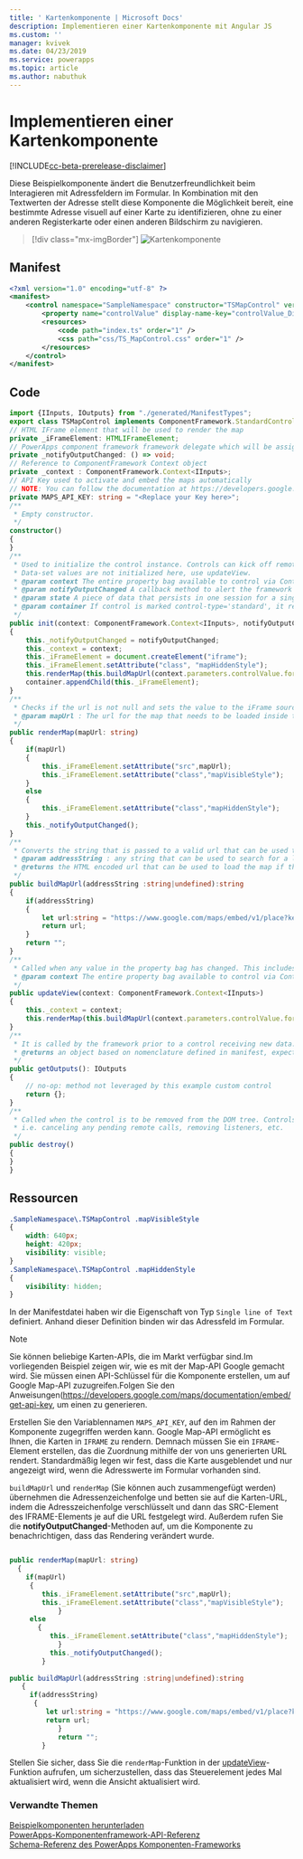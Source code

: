 ```yaml
---
title: ' Kartenkomponente | Microsoft Docs'
description: Implementieren einer Kartenkomponente mit Angular JS
ms.custom: ''
manager: kvivek
ms.date: 04/23/2019
ms.service: powerapps
ms.topic: article
ms.author: nabuthuk
---
```


# <a name="implementing-map-component"></a>Implementieren einer Kartenkomponente

[!INCLUDE[cc-beta-prerelease-disclaimer](../../../includes/cc-beta-prerelease-disclaimer.md)]

Diese Beispielkomponente ändert die Benutzerfreundlichkeit beim Interagieren mit Adressfeldern im Formular. In Kombination mit den Textwerten der Adresse stellt diese Komponente die Möglichkeit bereit, eine bestimmte Adresse visuell auf einer Karte zu identifizieren, ohne zu einer anderen Registerkarte oder einen anderen Bildschirm zu navigieren. 

> [!div class="mx-imgBorder"]
> ![Kartenkomponente](../media/map-control.png "Kartenkomponente")

## <a name="manifest"></a>Manifest

```xml
<?xml version="1.0" encoding="utf-8" ?>
<manifest>
    <control namespace="SampleNamespace" constructor="TSMapControl" version="1.0.0" display-name-key="TS_MapControl_Display_Key" description-key="TS_MapControl_Desc_Key" control-type="standard">
        <property name="controlValue" display-name-key="controlValue_Display_Key" description-key="controlValue_Desc_Key" of-type="SingleLine.Text" usage="bound" required="true" />
        <resources>
            <code path="index.ts" order="1" />
            <css path="css/TS_MapControl.css" order="1" />
        </resources>
    </control>
</manifest>
```

## <a name="code"></a>Code 

```TypeScript
import {IInputs, IOutputs} from "./generated/ManifestTypes";
export class TSMapControl implements ComponentFramework.StandardControl<IInputs, IOutputs> {
// HTML IFrame element that will be used to render the map
private _iFrameElement: HTMLIFrameElement;
// PowerApps component framework framework delegate which will be assigned to this object which would be called whenever an update happens. 
private _notifyOutputChanged: () => void;
// Reference to ComponentFramework Context object
private _context : ComponentFramework.Context<IInputs>;
// API Key used to activate and embed the maps automatically
// NOTE: You can follow the documentation at https://developers.google.com/maps/documentation/embed/get-api-key to generate your own API Key
private MAPS_API_KEY: string = "<Replace your Key here>";
/**
 * Empty constructor.
 */
constructor()
{
}
/**
 * Used to initialize the control instance. Controls can kick off remote server calls and other initialization actions here.
 * Data-set values are not initialized here, use updateView.
 * @param context The entire property bag available to control via Context Object; It contains values as set up by the customizer mapped to property names defined in the manifest, as well as utility functions.
 * @param notifyOutputChanged A callback method to alert the framework that the control has new outputs ready to be retrieved asynchronously.
 * @param state A piece of data that persists in one session for a single user. Can be set at any point in a controls life cycle by calling 'setControlState' in the Mode interface.
 * @param container If control is marked control-type='standard', it receives an empty div element within which it can render its content.
 */
public init(context: ComponentFramework.Context<IInputs>, notifyOutputChanged: () => void, state: ComponentFramework.Dictionary, container:HTMLDivElement)
{
    this._notifyOutputChanged = notifyOutputChanged;
    this._context = context;
    this._iFrameElement = document.createElement("iframe");
    this._iFrameElement.setAttribute("class", "mapHiddenStyle");
    this.renderMap(this.buildMapUrl(context.parameters.controlValue.formatted));
    container.appendChild(this._iFrameElement);
}
/**
 * Checks if the url is not null and sets the value to the iFrame source to be loaded inside it and then notifies the ControlFramework that the output has changed
 * @param mapUrl : The url for the map that needs to be loaded inside the iFrame.
 */
public renderMap(mapUrl: string)
{
    if(mapUrl)
    {
        this._iFrameElement.setAttribute("src",mapUrl);
        this._iFrameElement.setAttribute("class","mapVisibleStyle");
    }
    else
    {
        this._iFrameElement.setAttribute("class","mapHiddenStyle");
    }
    this._notifyOutputChanged();
}
/**
 * Converts the string that is passed to a valid url that can be used to render the map for the location
 * @param addressString : any string that can be used to search for a location in maps
 * @returns the HTML encoded url that can be used to load the map if the addressString is non empty string
 */
public buildMapUrl(addressString :string|undefined):string
{
    if(addressString)
    {
        let url:string = "https://www.google.com/maps/embed/v1/place?key="+this.MAPS_API_KEY+"&q=" +encodeURIComponent(addressString);
        return url;
    }
    return "";
}
/**
 * Called when any value in the property bag has changed. This includes field values, data-sets, global values such as container height and width, offline status, control metadata values such as label, visible, etc.
 * @param context The entire property bag available to control via Context Object; It contains values as set up by the customizer mapped to names defined in the manifest, as well as utility functions
 */
public updateView(context: ComponentFramework.Context<IInputs>)
{
    this._context = context;
    this.renderMap(this.buildMapUrl(context.parameters.controlValue.formatted));
}
/** 
 * It is called by the framework prior to a control receiving new data. 
 * @returns an object based on nomenclature defined in manifest, expecting object[s] for property marked as “bound” or “output”
 */
public getOutputs(): IOutputs
{
    // no-op: method not leveraged by this example custom control
    return {};
}
/** 
 * Called when the control is to be removed from the DOM tree. Controls should use this call for cleanup.
 * i.e. canceling any pending remote calls, removing listeners, etc.
 */
public destroy()
{
}
}
```

## <a name="resources"></a>Ressourcen

```css
.SampleNamespace\.TSMapControl .mapVisibleStyle
{
    width: 640px;
    height: 420px; 
    visibility: visible;
}   
.SampleNamespace\.TSMapControl .mapHiddenStyle
{
    visibility: hidden;
}
```

In der Manifestdatei haben wir die Eigenschaft von Typ `Single line of Text` definiert. Anhand dieser Definition binden wir das Adressfeld im Formular.  

> [!NOTE]
> Sie können beliebige Karten-APIs, die im Markt verfügbar sind.Im vorliegenden Beispiel zeigen wir, wie es mit der Map-API Google gemacht wird. Sie müssen einen API-Schlüssel für die Komponente erstellen, um auf Google Map-API zuzugreifen.Folgen Sie den Anweisungen(https://developers.google.com/maps/documentation/embed/get-api-key, um einen zu generieren.

Erstellen Sie den Variablennamen `MAPS_API_KEY`, auf den im Rahmen der Komponente zugegriffen werden kann.
Google Map-API ermöglicht es Ihnen, die Karten in `IFRAME` zu rendern. Demnach müssen Sie ein `IFRAME`-Element erstellen, das die Zuordnung mithilfe der von uns generierten URL rendert. Standardmäßig legen wir fest, dass die Karte ausgeblendet und nur angezeigt wird, wenn die Adresswerte im Formular vorhanden sind.

`buildMapUrl` und `renderMap` (Sie können auch zusammengefügt werden) übernehmen die Adressenzeichenfolge und betten sie auf die Karten-URL, indem die Adresszeichenfolge verschlüsselt und dann das SRC-Element des IFRAME-Elements je auf die URL festgelegt wird. Außerdem rufen Sie die **notifyOutputChanged**-Methoden auf, um die Komponente zu benachrichtigen, dass das Rendering verändert wurde. 
 
```TypeScript

public renderMap(mapUrl: string)
  {
    if(mapUrl)
     {
        this._iFrameElement.setAttribute("src",mapUrl);
        this._iFrameElement.setAttribute("class","mapVisibleStyle");
            }
     else
       {
          this._iFrameElement.setAttribute("class","mapHiddenStyle");
            }
          this._notifyOutputChanged();
        } 
 
public buildMapUrl(addressString :string|undefined):string
   {
     if(addressString)
      {
         let url:string = "https://www.google.com/maps/embed/v1/place?key="+this.MAPS_API_KEY+"&q=" +encodeURIComponent(addressString);
         return url;
            }
            return "";
        }
```

Stellen Sie sicher, dass Sie die `renderMap`-Funktion in der [updateView](../reference/control/updateview.md)-Funktion aufrufen, um sicherzustellen, dass das Steuerelement jedes Mal aktualisiert wird, wenn die Ansicht aktualisiert wird. 

### <a name="related-topics"></a>Verwandte Themen

[Beispielkomponenten herunterladen](https://go.microsoft.com/fwlink/?linkid=2088525)<br/>
[PowerApps-Komponentenframework-API-Referenz](../reference/index.md)<br/>
[Schema-Referenz des PowerApps Komponenten-Frameworks](../manifest-schema-reference/index.md)